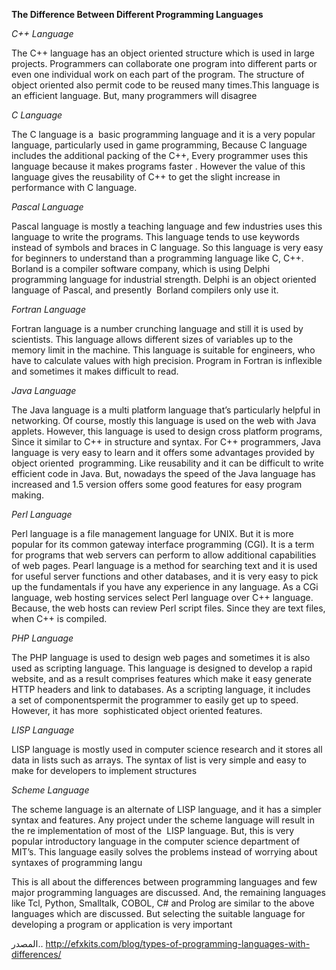 

**The Difference Between Different Programming Languages**

_C++ Language_

The C++ language has an object oriented structure which is used in large projects. Programmers can collaborate one program into different parts or even one individual work on each part of the program. The structure of object oriented also permit code to be reused many times.This language is an efficient language. But, many programmers will disagree



_C Language_

The C language is a  basic programming language and it is a very popular language, particularly used in game programming, Because C language includes the additional packing of the C++, Every programmer uses this language because it makes programs faster . However the value of this language gives the reusability of C++ to get the slight increase in performance with C language.

_Pascal Language_

Pascal language is mostly a teaching language and few industries uses this language to write the programs. This language tends to use keywords instead of symbols and braces in C language. So this language is very easy for beginners to understand than a programming language like C, C++. Borland is a compiler software company, which is using Delphi programming language for industrial strength. Delphi is an object oriented language of Pascal, and presently  Borland compilers only use it.

_Fortran Language_

Fortran language is a number crunching language and still it is used by scientists. This language allows different sizes of variables up to the memory limit in the machine. This language is suitable for engineers, who have to calculate values with high precision. Program in Fortran is inflexible and sometimes it makes difficult to read.


_Java Language_

The Java language is a multi platform language that’s particularly helpful in networking. Of course, mostly this language is used on the web with Java applets. However, this language is used to design cross platform programs, Since it similar to C++ in structure and syntax. For C++ programmers, Java language is very easy to learn and it offers some advantages provided by object oriented  programming. Like reusability and it can be difficult to write efficient code in Java. But, nowadays the speed of the Java language has increased and 1.5 version offers some good features for easy program making.



_Perl Language_

Perl language is a file management language for UNIX. But it is more popular for its common gateway interface programming (CGI). It is a term for programs that web servers can perform to allow additional capabilities of web pages. Pearl language is a method for searching text and it is used for useful server functions and other databases, and it is very easy to pick up the fundamentals if you have any experience in any language. As a CGi language, web hosting services select Perl language over C++ language. Because, the web hosts can review Perl script files. Since they are text files, when C++ is compiled.



_PHP Language_

The PHP language is used to design web pages and sometimes it is also used as scripting language. This language is designed to develop a rapid website, and as a result comprises features which make it easy generate HTTP headers and link to databases. As a scripting language, it includes a set of componentspermit the programmer to easily get up to speed. However, it has more  sophisticated object oriented features.



_LISP Language_

LISP language is mostly used in computer science research and it stores all data in lists such as arrays. The syntax of list is very simple and easy to make for developers to implement structures

_Scheme Language_

The scheme language is an alternate of LISP language, and it has a simpler syntax and features. Any project under the scheme language will result in the re implementation of most of the  LISP language. But, this is very popular introductory language in the computer science department of MIT’s. This language easily solves the problems instead of worrying about syntaxes of programming langu


This is all about the differences between programming languages and few major programming languages are discussed. And, the remaining languages like Tcl, Python, Smalltalk, COBOL, C# and Prolog are similar to the above languages which are discussed. But selecting the suitable language for developing a program or application is very important


المصدر..
http://efxkits.com/blog/types-of-programming-languages-with-differences/
